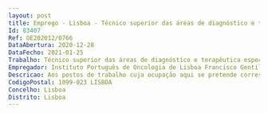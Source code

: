 ```yaml
--- 
layout: post
title: Emprego - Lisboa - Técnico superior das áreas de diagnóstico e terapêutica especialista
Id: 83407
Ref: OE202012/0766
DataAbertura: 2020-12-28
DataFecho: 2021-01-25
Trabalho: Técnico superior das áreas de diagnóstico e terapêutica especialista
Empregador: Instituto Português de Oncologia de Lisboa Francisco Gentil, E.P.E.
Descricao: Aos postos de trabalho cuja ocupação aqui se pretende corresponde o conteúdo funcional estabelecido nos artigos 9.º e 10.º dos Decretos  Leis n.os 110 e 111 2017, ambos de 31 de agosto.
CodigoPostal: 1099-023 LISBOA
Concelho: Lisboa
Distrito: Lisboa
--- 
```

